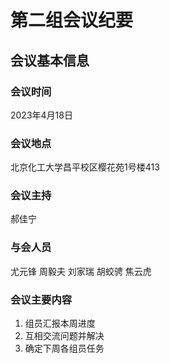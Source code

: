 # 第二组会议纪要
## 会议基本信息
### 会议时间
2023年4月18日
### 会议地点
北京化工大学昌平校区樱花苑1号楼413
### 会议主持
郝佳宁
### 与会人员
尤元锋 周毅夫 刘家瑞 胡蛟骋 焦云虎
### 会议主要内容
1. 组员汇报本周进度
2. 互相交流问题并解决
3. 确定下周各组员任务
